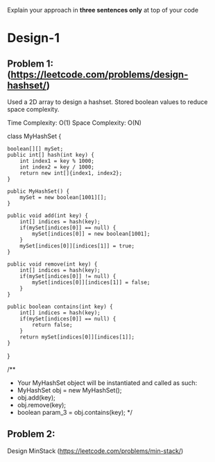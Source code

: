 

Explain your approach in **three sentences only** at top of your code

# Design-1

## Problem 1:(https://leetcode.com/problems/design-hashset/)

Used a 2D array to design a hashset. Stored boolean values to reduce space complexity.

Time Complexity: O(1)
Space Complexity: O(N)

class MyHashSet {

    boolean[][] mySet;
    public int[] hash(int key) {
        int index1 = key % 1000;
        int index2 = key / 1000;
        return new int[]{index1, index2};
    }

    public MyHashSet() {
        mySet = new boolean[1001][];
    }
    
    public void add(int key) {
        int[] indices = hash(key);
        if(mySet[indices[0]] == null) {
            mySet[indices[0]] = new boolean[1001];
        }
        mySet[indices[0]][indices[1]] = true;  
    }
    
    public void remove(int key) {
        int[] indices = hash(key);
        if(mySet[indices[0]] != null) {
            mySet[indices[0]][indices[1]] = false;
        }
    }
    
    public boolean contains(int key) {
        int[] indices = hash(key);
        if(mySet[indices[0]] == null) {
            return false;
        }
        return mySet[indices[0]][indices[1]]; 
    }
}

/**
 * Your MyHashSet object will be instantiated and called as such:
 * MyHashSet obj = new MyHashSet();
 * obj.add(key);
 * obj.remove(key);
 * boolean param_3 = obj.contains(key);
 */

## Problem 2:
Design MinStack (https://leetcode.com/problems/min-stack/)




